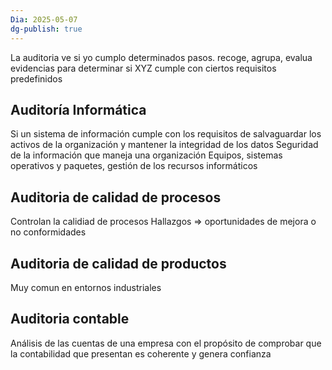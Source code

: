 ```yaml
---
Dia: 2025-05-07
dg-publish: true
---
```

La auditoria ve si yo cumplo determinados pasos. recoge, agrupa, evalua evidencias para determinar si XYZ cumple con ciertos requisitos predefinidos


## Auditoría Informática
Si un sistema de información cumple con los requisitos de salvaguardar los activos de la organización y mantener la integridad de los datos
Seguridad de la información que maneja una organización
Equipos, sistemas operativos y paquetes, gestión de los recursos informáticos


## Auditoria de calidad de procesos 
Controlan la calidiad de procesos 
Hallazgos => oportunidades de mejora o no conformidades


## Auditoria de calidad de productos 
Muy comun en entornos industriales 

## Auditoria contable 
Análisis de las cuentas de una empresa con el propósito de comprobar que la contabilidad que presentan es coherente y genera confianza
